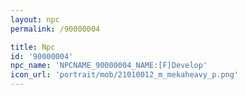 ```yaml
---
layout: npc
permalink: /90000004

title: Npc
id: '90000004'
npc_name: 'NPCNAME_90000004_NAME:[F]Develop'
icon_url: 'portrait/mob/21010012_m_mekaheavy_p.png'
---
```

